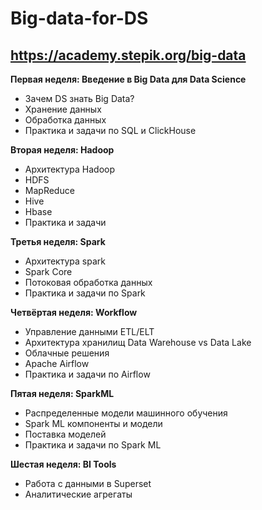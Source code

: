 # Big-data-for-DS

https://academy.stepik.org/big-data
---

**Первая неделя: Введение в Big Data для Data Science**
- Зачем DS знать Big Data?
- Хранение данных
- Обработка данных
- Практика и задачи по SQL и ClickHouse


**Вторая неделя: Hadoop**
- Архитектура Hadoop
- HDFS
- MapReduce
- Hive
- Hbase
- Практика и задачи


**Третья неделя: Spark**
- Архитектура spark
- Spark Core
- Потоковая обработка данных
- Практика и задачи по Spark


**Четвёртая неделя: Workflow**
- Управление данными ETL/ELT
- Архитектура хранилищ Data Warehouse vs Data Lake
- Облачные решения
- Apache Airflow
- Практика и задачи по Airflow


**Пятая неделя: SparkML**
- Распределенные модели машинного обучения
- Spark ML компоненты и модели
- Поставка моделей
- Практика и задачи по Spark ML


**Шестая неделя: BI Tools**
- Работа с данными в Superset
- Аналитические агрегаты

